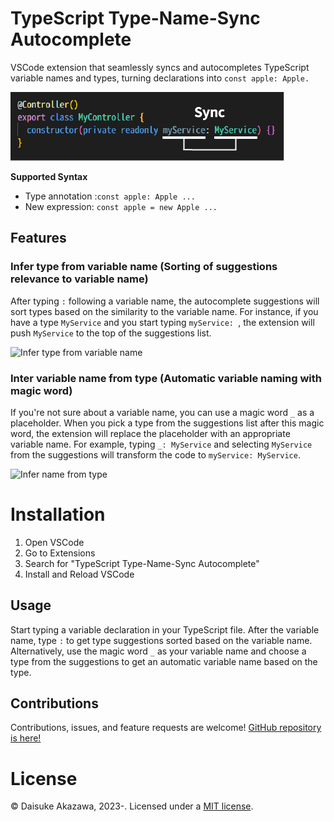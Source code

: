 # TypeScript Type-Name-Sync Autocomplete
VSCode extension that seamlessly syncs and autocompletes TypeScript variable names and types, turning declarations into `const apple: Apple.`

![Sync type and name](https://raw.githubusercontent.com/akkadaska/vscode-typescript-type-name-sync-autocomplete/main/assets/sync.png)

**Supported Syntax**
- Type annotation :`const apple: Apple ...`
- New expression: `const apple = new Apple ...`

## Features
### Infer type from variable name (Sorting of suggestions relevance to variable name)

After typing `:` following a variable name, the autocomplete suggestions will sort types based on the similarity to the variable name. For instance, if you have a type `MyService` and you start typing `myService: `, the extension will push `MyService` to the top of the suggestions list.

![Infer type from variable name](https://raw.githubusercontent.com/akkadaska/vscode-typescript-type-name-sync-autocomplete/main/assets/type-infer.gif)

### Inter variable name from type (Automatic variable naming with magic word)
If you're not sure about a variable name, you can use a magic word `_` as a placeholder. When you pick a type from the suggestions list after this magic word, the extension will replace the placeholder with an appropriate variable name. For example, typing `_: MyService` and selecting `MyService` from the suggestions will transform the code to `myService: MyService`.

![Infer name from type](https://raw.githubusercontent.com/akkadaska/vscode-typescript-type-name-sync-autocomplete/main/assets/name-infer.gif)

# Installation
1. Open VSCode
2. Go to Extensions
3. Search for "TypeScript Type-Name-Sync Autocomplete"
4. Install and Reload VSCode

## Usage
Start typing a variable declaration in your TypeScript file.
After the variable name, type `:` to get type suggestions sorted based on the variable name.
Alternatively, use the magic word `_` as your variable name and choose a type from the suggestions to get an automatic variable name based on the type.

## Contributions
Contributions, issues, and feature requests are welcome! [GitHub repository is here!](https://github.com/akkadaska/vscode-typescript-type-name-sync-autocomplete)

# License
&copy; Daisuke Akazawa, 2023-. Licensed under a [MIT license](https://raw.githubusercontent.com/akkadaska/vscode-typescript-type-name-sync-autocomplete/main/LICENSE).